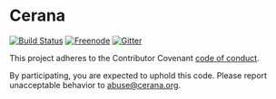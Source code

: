 # Cerana

[![Build Status](https://img.shields.io/travis/cerana/cerana/master.svg)](https://travis-ci.org/cerana/cerana)
[![Freenode](https://img.shields.io/badge/freenode-%23cerana-brightgreen.svg)](https://kiwiirc.com/client/irc.freenode.net/#cerana)
[![Gitter](https://img.shields.io/gitter/room/badges/shields.svg)](https://gitter.im/cerana/cerana)

This project adheres to the Contributor Covenant [code of conduct](CODE_OF_CONDUCT.md).

By participating, you are expected to uphold this code. Please report unacceptable behavior to abuse@cerana.org.
